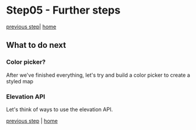 # Step05 - Further steps

[previous step](Step04.md)| [home](../README.md)

## What to do next

### Color picker?

After we've finished everything, let's try and build a color picker to create a styled map

### Elevation API

Let's think of ways to use the elevation API.

[previous step](Step04.md) | [home](../README.md)
